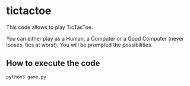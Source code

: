 # tictactoe

This code allows to play TicTacToe. <br>

You can either play as a Human, a Computer or a Good Computer (never looses, ties at worst). You will be prompted the possibilities.

How to execute the code
-----------------------

```
python3 game.py
```